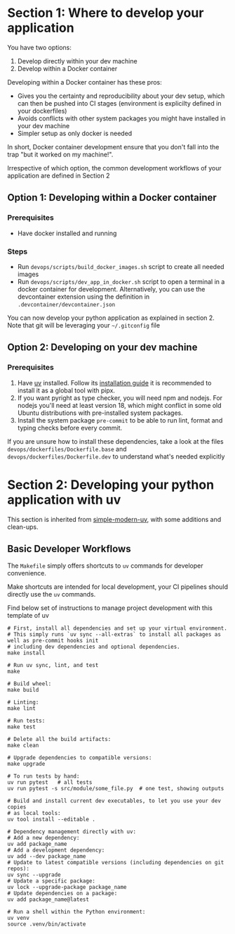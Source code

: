 # Section 1: Where to develop your application

You have two options:
1. Develop directly within your dev machine
2. Develop within a Docker container

Developing within a Docker container has these pros:
- Gives you the certainty and reproducibility about your dev setup, which can then be pushed into CI stages (environment is explicilty defined in your dockerfiles)
- Avoids conflicts with other system packages you might have installed in your dev machine
- Simpler setup as only docker is needed

In short, Docker container development ensure that you don't fall into the trap "but it worked on my machine!". 

Irrespective of which option, the common development workflows of your application are defined in Section 2

## Option 1: Developing within a Docker container

### Prerequisites
- Have docker installed and running

### Steps
- Run `devops/scripts/build_docker_images.sh` script to create all needed images
- Run `devops/scripts/dev_app_in_docker.sh` script to open a terminal in a docker container for development. Alternatively, you can use the devcontainer extension using the definition in `.devcontainer/devcontainer.json`

You can now develop your python application as explained in section 2. Note that git will be leveraging your `~/.gitconfig` file

## Option 2: Developing on your dev machine

### Prerequisites

1. Have [uv](https://docs.astral.sh/uv/) installed. Follow its [installation guide](https://docs.astral.sh/uv/getting-started/installation/) it is recommended to install it as a global tool with pipx. 
2. If you want pyright as type checker, you will need npm and nodejs. For nodejs you'll need at least version 18, which might conflict in some old Ubuntu distributions with pre-installed system packages.
3. Install the system package `pre-commit` to be able to run lint, format and typing checks before every commit.

If you are unsure how to install these dependencies, take a look at the files `devops/dockerfiles/Dockerfile.base` and `devops/dockerfiles/Dockerfile.dev` to understand what's needed explicitly

# Section 2: Developing your python application with uv

This section is inherited from [simple-modern-uv](https://github.com/jlevy/simple-modern-uv), with some additions and clean-ups. 

## Basic Developer Workflows

The `Makefile` simply offers shortcuts to `uv` commands for developer convenience.

Make shortcuts are intended for local development, your CI pipelines should directly use the `uv` commands.

Find below set of instructions to manage project development with this template of uv

```shell
# First, install all dependencies and set up your virtual environment.
# This simply runs `uv sync --all-extras` to install all packages as well as pre-commit hooks init
# including dev dependencies and optional dependencies.
make install

# Run uv sync, lint, and test
make

# Build wheel:
make build

# Linting:
make lint

# Run tests:
make test

# Delete all the build artifacts:
make clean

# Upgrade dependencies to compatible versions:
make upgrade

# To run tests by hand:
uv run pytest   # all tests
uv run pytest -s src/module/some_file.py  # one test, showing outputs

# Build and install current dev executables, to let you use your dev copies
# as local tools:
uv tool install --editable .

# Dependency management directly with uv:
# Add a new dependency:
uv add package_name
# Add a development dependency:
uv add --dev package_name
# Update to latest compatible versions (including dependencies on git repos):
uv sync --upgrade
# Update a specific package:
uv lock --upgrade-package package_name
# Update dependencies on a package:
uv add package_name@latest

# Run a shell within the Python environment:
uv venv
source .venv/bin/activate
```
